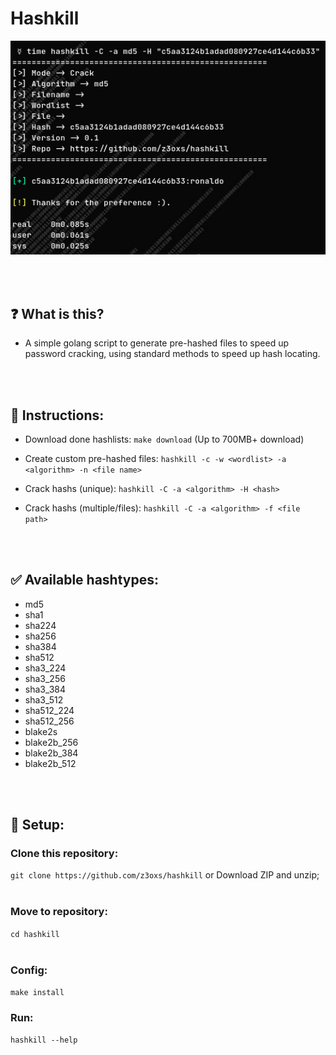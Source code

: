 # Hashkill

<img src="screenshot.png" />

<br><br>
## ❓ What is this?
- A simple golang script to generate pre-hashed files to speed up password cracking, using standard methods to speed up hash locating.

<br><br>
## 🤖 Instructions:
- Download done hashlists:
`make download` (Up to 700MB+ download)

- Create custom pre-hashed files:
`hashkill -c -w <wordlist> -a <algorithm> -n <file name>`

- Crack hashs (unique):
`hashkill -C -a <algorithm> -H <hash>`

- Crack hashs (multiple/files):
`hashkill -C -a <algorithm> -f <file path>`

<br><br>
## ✅ Available hashtypes:
- md5
- sha1
- sha224
- sha256
- sha384
- sha512
- sha3_224
- sha3_256
- sha3_384
- sha3_512
- sha512_224
- sha512_256
- blake2s
- blake2b_256
- blake2b_384
- blake2b_512

<br><br>
## 🔧 Setup:
### Clone this repository:<br>
`git clone https://github.com/z3oxs/hashkill` or Download ZIP and unzip;<br><br>
### Move to repository:<br>
`cd hashkill`<br><br>
### Config:<br>
`make install`
### Run:<br>
`hashkill --help`
